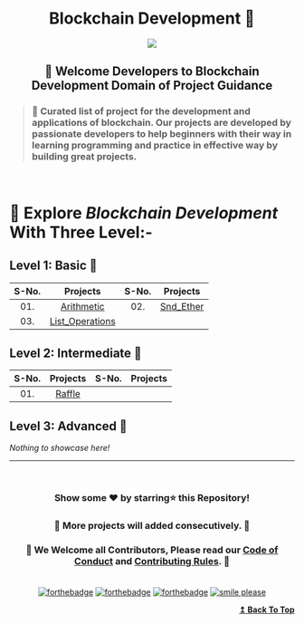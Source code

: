 <h1 id="top" align="center">Blockchain Development 🔗</h1>

<div align="center"><img src="https://user-images.githubusercontent.com/65494453/217033121-1c09172a-aad1-472d-b894-07c9a1d5de1a.png">
</div>

<h2 align="center">🚦 Welcome Developers to Blockchain Development Domain of Project Guidance</p></h2>

>  <h3>🏰 Curated list of project for the development and applications of blockchain. Our projects are developed by passionate developers to help beginners with their way in learning programming and practice in effective way by building great projects.</h3> 

<br>

<h1> 🎯 Explore <i>Blockchain Development</i> With Three Level:-</h1>

## Level 1: Basic 🚀

| S-No. | Projects | S-No. | Projects |
|:--:|:--:|:--:|:--:|
| 01. | [Arithmetic](https://github.com/Kushal997-das/Project-Guidance/tree/main/Blockchain%20Development/Basic/Arithmetic) | 02. | [Snd_Ether](https://github.com/Kushal997-das/Project-Guidance/tree/main/Blockchain%20Development/Basic/Snd_Ether) |
| 03. | [List_Operations](https://github.com/Kushal997-das/Project-Guidance/tree/main/Blockchain%20Development/Basic/List_Operations) | |

## Level 2: Intermediate 🚀

| S-No. | Projects | S-No. | Projects |
|:--:|:--:|:--:|:--:|
| 01. | [Raffle](https://github.com/Kushal997-das/Project-Guidance/tree/main/Blockchain%20Development/Intermediate/Raffle) |
## Level 3: Advanced 🚀

<i>Nothing to showcase here!</i>

---

<br/>
<h3> <p align="center">Show some ❤️ by starring⭐ this Repository!</p> </h3>

<h3> <p align="center"> 💌 More projects will added consecutively. 💌</p> </h3>

### <p align="center"> 🎉 We Welcome all Contributors, Please read our [Code of Conduct](https://github.com/Kushal997-das/Project-Guidance/blob/main/CODE_OF_CONDUCT.md) and [Contributing Rules](https://github.com/Kushal997-das/Project-Guidance/blob/main/CONTRIBUTING.md). 🎉<br> <br>

<div align="center">
  
[![forthebadge](https://forthebadge.com/images/badges/built-by-developers.svg)](https://forthebadge.com)
[![forthebadge](https://forthebadge.com/images/badges/built-with-love.svg)](https://forthebadge.com)
[![forthebadge](https://forthebadge.com/images/badges/built-with-swag.svg)](https://forthebadge.com)
[![smile please](https://forthebadge.com/images/badges/makes-people-smile.svg)](https://github.com/Kushal997-das/)
  
</div>

<div align="right">
    <b><a href="#top">↥ Back To Top</a></b>
</div>
